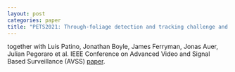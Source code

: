 ```yaml
---
layout: post
categories: paper
title: "PETS2021: Through-foliage detection and tracking challenge and evaluation"
---
```

together with Luis Patino, Jonathan Boyle, James Ferryman, Jonas Auer, Julian Pegoraro et al. IEEE Conference on Advanced Video and Signal Based Surveillance (AVSS) [paper](https://doi.org/10.1109/AVSS52988.2021.9663837).
